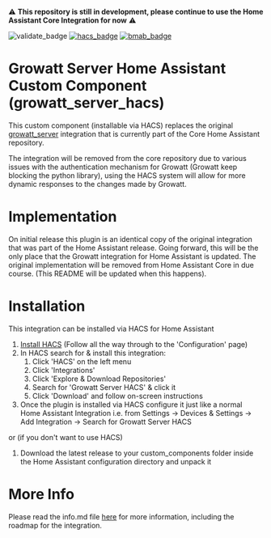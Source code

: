 :warning: **This repository is still in development, please continue to use the Home Assistant Core Integration for now** :warning:
 
 

![validate_badge](https://github.com/muppet3000/growatt_server_hacs/actions/workflows/validate.yml/badge.svg)
[![hacs_badge](https://img.shields.io/badge/HACS-Default-41BDF5.svg?logo=homeassistantcommunitystore)](https://github.com/hacs/integration)
[![bmab_badge](https://img.shields.io/badge/Buy_Me-A_Beer-FFDD00.svg?logo=buymeacoffee)](https://www.buymeacoffee.com/muppet3000)

# Growatt Server Home Assistant Custom Component (growatt_server_hacs)
This custom component (installable via HACS) replaces the original [growatt_server](https://www.home-assistant.io/integrations/growatt_server/) integration that is currently part of the Core Home Assistant repository.

The integration will be removed from the core repository due to various issues with the authentication mechanism for Growatt (Growatt keep blocking the python library), using the HACS system will allow for more dynamic responses to the changes made by Growatt.

# Implementation
On initial release this plugin is an identical copy of the original integration that was part of the Home Assistant release. Going forward, this will be the only place that the Growatt integration for Home Assistant is updated. The original implementation will be removed from Home Assistant Core in due course. (This README will be updated when this happens).

# Installation
This integration can be installed via HACS for Home Assistant
1. [Install HACS](https://hacs.xyz/docs/setup/prerequisites) (Follow all the way through to the 'Configuration' page)
1. In HACS search for & install this integration:
    1. Click 'HACS' on the left menu
    1. Click 'Integrations'
    1. Click 'Explore & Download Repositories'
    1. Search for 'Growatt Server HACS' & click it
    1. Click 'Download' and follow on-screen instructions
1. Once the plugin is installed via HACS configure it just like a normal Home Assistant Integration i.e. from Settings -> Devices & Settings -> Add Integration -> Search for Growatt Server HACS

or (if you don't want to use HACS)

1. Download the latest release to your custom_components folder inside the Home Assistant configuration directory and unpack it

# More Info
Please read the info.md file [here](https://github.com/muppet3000/growatt_server_hacs/blob/main/info.md) for more information, including the roadmap for the integration.
